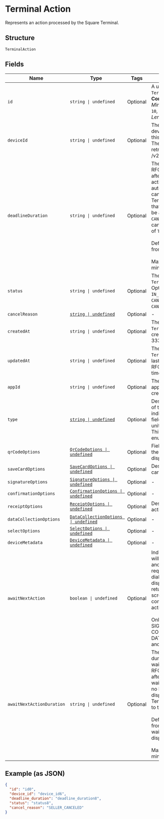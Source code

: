 
# Terminal Action

Represents an action processed by the Square Terminal.

## Structure

`TerminalAction`

## Fields

| Name | Type | Tags | Description |
|  --- | --- | --- | --- |
| `id` | `string \| undefined` | Optional | A unique ID for this `TerminalAction`.<br>**Constraints**: *Minimum Length*: `10`, *Maximum Length*: `255` |
| `deviceId` | `string \| undefined` | Optional | The unique Id of the device intended for this `TerminalAction`.<br>The Id can be retrieved from /v2/devices api. |
| `deadlineDuration` | `string \| undefined` | Optional | The duration as an RFC 3339 duration, after which the action will be automatically canceled.<br>TerminalActions that are `PENDING` will be automatically `CANCELED` and have a cancellation reason<br>of `TIMED_OUT`<br><br>Default: 5 minutes from creation<br><br>Maximum: 5 minutes |
| `status` | `string \| undefined` | Optional | The status of the `TerminalAction`.<br>Options: `PENDING`, `IN_PROGRESS`, `CANCEL_REQUESTED`, `CANCELED`, `COMPLETED` |
| `cancelReason` | [`string \| undefined`](../../doc/models/action-cancel-reason.md) | Optional | - |
| `createdAt` | `string \| undefined` | Optional | The time when the `TerminalAction` was created as an RFC 3339 timestamp. |
| `updatedAt` | `string \| undefined` | Optional | The time when the `TerminalAction` was last updated as an RFC 3339 timestamp. |
| `appId` | `string \| undefined` | Optional | The ID of the application that created the action. |
| `type` | [`string \| undefined`](../../doc/models/terminal-action-action-type.md) | Optional | Describes the type of this unit and indicates which field contains the unit information. This is an ‘open’ enum. |
| `qrCodeOptions` | [`QrCodeOptions \| undefined`](../../doc/models/qr-code-options.md) | Optional | Fields to describe the action that displays QR-Codes. |
| `saveCardOptions` | [`SaveCardOptions \| undefined`](../../doc/models/save-card-options.md) | Optional | Describes save-card action fields. |
| `signatureOptions` | [`SignatureOptions \| undefined`](../../doc/models/signature-options.md) | Optional | - |
| `confirmationOptions` | [`ConfirmationOptions \| undefined`](../../doc/models/confirmation-options.md) | Optional | - |
| `receiptOptions` | [`ReceiptOptions \| undefined`](../../doc/models/receipt-options.md) | Optional | Describes receipt action fields. |
| `dataCollectionOptions` | [`DataCollectionOptions \| undefined`](../../doc/models/data-collection-options.md) | Optional | - |
| `selectOptions` | [`SelectOptions \| undefined`](../../doc/models/select-options.md) | Optional | - |
| `deviceMetadata` | [`DeviceMetadata \| undefined`](../../doc/models/device-metadata.md) | Optional | - |
| `awaitNextAction` | `boolean \| undefined` | Optional | Indicates the action will be linked to another action and requires a waiting dialog to be<br>displayed instead of returning to the idle screen on completion of the action.<br><br>Only supported on SIGNATURE, CONFIRMATION, DATA_COLLECTION, and SELECT types. |
| `awaitNextActionDuration` | `string \| undefined` | Optional | The timeout duration of the waiting dialog as an RFC 3339 duration, after which the<br>waiting dialog will no longer be displayed and the Terminal will return to the idle screen.<br><br>Default: 5 minutes from when the waiting dialog is displayed<br><br>Maximum: 5 minutes |

## Example (as JSON)

```json
{
  "id": "id0",
  "device_id": "device_id6",
  "deadline_duration": "deadline_duration8",
  "status": "status8",
  "cancel_reason": "SELLER_CANCELED"
}
```

